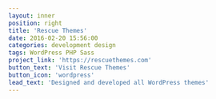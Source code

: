 ```yaml
---
layout: inner
position: right
title: 'Rescue Themes'
date: 2016-02-20 15:56:00
categories: development design
tags: WordPress PHP Sass
project_link: 'https://rescuethemes.com'
button_text: 'Visit Rescue Themes'
button_icon: 'wordpress'
lead_text: 'Designed and developed all WordPress themes'
---
```

